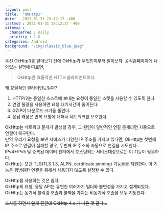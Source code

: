 ```yaml
---
layout: post
title:  "OkHttp3"
date:   2021-01-31 23:12:17 -400
lastmod : 2021-01-31 19:12:17 -400
sitemap :
  changefreq : daily
  priority : 1.0
categories: Android
background: "/img/classic_blue.jpeg"
---
```


우선 OkHttp3를 알아보기 전에 OkHttp가 무엇인지부터 알아보자.
공식홈페이지에 나와있는 설명에 따르면, 
> OkHttp란 효율적인 HTTH 클라이언트이다.

왜 효율적인 클라이언트일까?
1. HTTP/2는 동일한 호스트에 보내는 요청이 동일한 소켓을 사용할 수 있도록 한다.
2. 연결 풀링을 사용하면 요청 대기시간이 줄어든다. 
3. GZIP이 다운로드 크기을 줄인다.
4. 응답 캐싱은 반복 요청에 대해서 네트워크를 보호한다.

OkHttp는 네트워크 문제가 발생할 경우, 그 원인이 일반적인 연결 문제라면 자동으로 연결이 복구된다.  
만약 우리가 요청을 보낸 서비스가 다양한 IP 주소를 가지고 있다면, OkHttp는 첫번째 IP 주소로 연결이 실패할 경우, 두번째 IP 주소와 자동으로 연결을 시도한다.  
IPv4+IPv5 및 중복된 데이터 센터에서 호스팅되는 서비스대상으로는 이 기능이 필요하다.  
OkHttp는 모던 TLS(TLS 1.3, ALPN, certificate pinning) 기능들을 지원한다. 
이 기능은 광범위한 연결을 위해서 사용되지 않도록 설정될 수 있다.  

OkHttp를 사용하는 것은 쉽다.  
OkHttp의 요청, 응답 API는 유연한 여러가지 빌더와 불변성을 가지고 설계되었다.  
OkHttp는 동기식 블락킹 호출과 콜백을 가지는 비동기식 호출을 모두 지원한다.  

~~조사를 하면서 알게 된건데 OkHttp 4.x 가 나온 것 같다...~~

   
 
